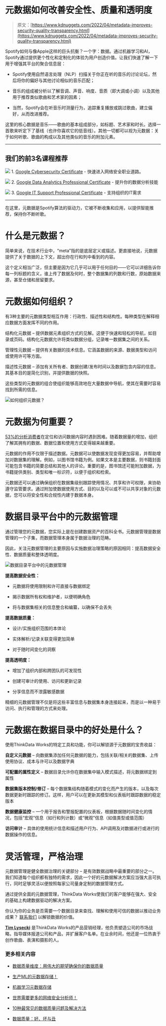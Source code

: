 # 元数据如何改善安全性、质量和透明度

> 原文：[https://www.kdnuggets.com/2022/04/metadata-improves-security-quality-transparency.html](https://www.kdnuggets.com/2022/04/metadata-improves-security-quality-transparency.html)

Spotify如何与像Apple这样的巨头抗衡？一个字：数据。通过机器学习和AI，Spotify通过提供更个性化和定制化的体验为用户创造价值。让我们快速了解一下用于增强其平台的聚合信息层：

+   Spotify使用自然语言处理（NLP）扫描关于你正在听的音乐的讨论论坛，然后将你的偏好与其他讨论相似的音乐匹配；

+   音乐的组成被分析以了解音调、声音、响度、音质（即大调或小调）以及其他用于推荐类似歌曲和艺术家的因素；

+   当然，Spotify会在听音乐时测量行为，追踪重复播放或跳过歌曲，建立偏好，从而改进推荐。

这里的核心数据是音乐——歌曲的基本组成部分，如标题、艺术家和时长。选择一首歌来听定下了基线（也许你喜欢它的低音线）。其他一切都可以视为元数据：关于如何听歌、歌曲的构成以及其他类似的音乐的附加元素。

* * *

## 我们的前3名课程推荐

![](../Images/0244c01ba9267c002ef39d4907e0b8fb.png) 1\. [Google Cybersecurity Certificate](https://www.kdnuggets.com/google-cybersecurity) - 快速进入网络安全职业道路。

![](../Images/e225c49c3c91745821c8c0368bf04711.png) 2\. [Google Data Analytics Professional Certificate](https://www.kdnuggets.com/google-data-analytics) - 提升你的数据分析技能

![](../Images/0244c01ba9267c002ef39d4907e0b8fb.png) 3\. [Google IT Support Professional Certificate](https://www.kdnuggets.com/google-itsupport) - 支持组织的IT需求

* * *

在这里，元数据是Spotify算法的驱动力，它被不断收集和应用，以提供智能推荐，保持你不断听歌。

# 什么是元数据？

简单来说，在技术行业中，“meta”指的是底层定义或描述。更直接地说，元数据提供了关于数据的上下文，超出你在行和列中看到的内容。

这个定义相当广泛，但主要是因为它几乎可以用于任何目的——它可以详细告诉你每一列标题的含义，谁上传了数据及何时，整个数据集的列数和行数，原始数据来源，甚至仓储和居留要求。

# 元数据如何组织？

有3种主要的元数据类型相互作用：行政性、描述性和结构性。每种类型在解释相应数据方面发挥不同的作用。

结构化元数据 – 提供数据元素组织方式的见解。这便于快速和轻松的导航，如目录或页码。结构化元数据允许将类似数据分组，记录唯一数据集之间的关系。

管理性元数据 – 提供有关数据的技术信息。它涵盖数据的来源、数据类型和访问或使用许可等方面。

描述性元数据 – 添加有关所有者、数据创建/发布时间以及数据包含内容的信息。其基本目的是简化识别，并提供数据的快照。

这些类型的元数据的组合使组织能够高效地在大量数据中导航，使其在需要时容易找到所需的信息。

![如何组织元数据？](../Images/41e790f2508f6c320d301df73c55c03d.png)

# 元数据为何重要？

[53%的分析消费者](https://dresneradvisory.com/press-releases/dresner-advisory-services-publishes-2021-data-catalog-market-study)在定位和访问数据内容时遇到困难。随着数据量的增加，组织了解其拥有的数据、数据位置和使用方式变得越来越重要。

元数据的作用不仅限于描述数据。元数据可以使数据发现变得更加容易，并帮助增加对数据集的理解。例如，以图书馆书籍为例。如果文本是主要数据，则书籍封面可能包含书籍的简要总结和其他人的评论。重要的是，图书馆还可能附加数据，为书籍提供类别、类型和唯一标识符，以便于组织和检索。

元数据还可以通过确保组织在数据集级别跟踪使用情况、共享和许可权限，来协助遵守监管要求。通过附加使数据使用方式、目的以及可以或不可以共享对象的元数据，您可以将安全性和合规性内建于数据本身。

# 数据目录平台中的元数据管理

通过管理您的元数据，您实际上是在创建数据资产的百科全书。元数据管理是数据管理的一个子集，而数据管理本身属于数据治理的范畴。

因此，关注元数据管理的主要原因与实施数据治理策略的原因相同：提高数据安全性、数据质量和整体透明度。

![数据目录平台中的元数据管理](../Images/d7b9ebb1be48a22d9a308b7d822abff8.png)

**提高数据安全性：**

+   元数据将使用限制和许可直接与数据绑定

+   揭示数据所有权和维护者，以便明确角色

+   将与数据集相关的信息整合和编纂，以确保不会丢失

**提高数据质量：**

+   设计/实施组织范围的本体论

+   实体解析/记录关联变得更加简单

+   对于随时间变化的洞察

**提高透明度：**

+   增加了组织内部和跨团队的可发现性

+   创建可审计的使用、访问和更新记录

+   分享信息而不泄露敏感数据

精细的元数据管理不仅是将这些丰富信息与数据集本身连接起来，而是以一种易于访问、执行和管理的方式来处理。

# 元数据在数据目录中的好处是什么？

使用ThinkData Works的特定工具和功能，你可以解锁源于元数据的宝贵收益：

**自定义元数据** – 向数据集添加任何元数据的能力，包括关联/相关的数据集、上传使用协议、成本与许可以及数据字典

**可配置的属性定义** – 数据目录允许你在数据集中输入模式描述，将元数据绑定到属性

**数据集版本控制/修订** – 每个数据集结构随着模式的变化而产生的版本，以及每次数据更新时跟踪的修订。这样，用户可以在更新其模型和仪表板时跟踪数据的稳定版本

**数据健康监控** – 一个用于报告和警报配置的仪表板，根据数据随时间变化的情况，包括“宏观”信息（如行和列计数）或“微观”信息（如值类型或值范围）

**访问审计** – 具体的使用统计信息和描述用户行为、API调用及对数据进行或进行的数据操作的信息。

# 灵活管理，严格治理

元数据管理是健全数据治理的关键部分 – 是有效数据战略中最重要的部分之一。我们知道每个组织都有独特的需求，因此一个好的元数据解决方案应当强大且可执行，同时足够灵活以便按照每家公司量身定制的数据管理方式。

通过提供全面的元数据管理，ThinkData Works使我们的客户能够在强大、安全的基础上构建数据驱动的解决方案。

你认为你的业务是否需要一个数据目录来查找、理解和使用可信的数据以推动业务成果？ [联系我们](https://www.thinkdataworks.com/contact) 以解锁数据的价值。

**[Tim Lysecki](https://www.linkedin.com/in/timlysecki/)** 是ThinkData Works的产品营销经理，他负责塑造公司的市场战略，指导媒体报道公司和产品，并扩展客户名单。在业余时间，他还是一位热衷于创作歌曲、表演和摄影的人。

### 更多相关内容

+   [数据质量维度：用伟大的期望确保你的数据质量](https://www.kdnuggets.com/2023/03/data-quality-dimensions-assuring-data-quality-great-expectations.html)

+   [生产ML的元数据存储！](https://www.kdnuggets.com/2022/05/layer-metadata-store-production-ml.html)

+   [机器学习元数据存储](https://www.kdnuggets.com/2022/08/machine-learning-metadata-store.html)

+   [世界需要更多的网络安全分析师！](https://www.kdnuggets.com/the-world-needs-more-cyber-security-analysts)

+   [10种最常见的数据质量问题及解决方法](https://www.kdnuggets.com/2022/11/10-common-data-quality-issues-fix.html)

+   [数据质量：好、坏与丑](https://www.kdnuggets.com/2022/01/data-quality-good-bad-ugly.html)
